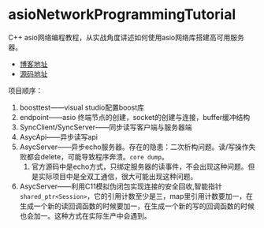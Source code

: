 # asioNetworkProgrammingTutorial

C++ asio网络编程教程，从实战角度讲述如何使用asio网络库搭建高可用服务器。 

- [博客地址](https://llfc.club/)
- [源码地址](https://gitee.com/secondtonone1/boostasio-learn)

项目顺序：
1. boosttest——visual studio配置boost库
2. endpoint——asio 终端节点的创建，socket的创建与连接，buffer缓冲结构
3. SyncClient/SyncServer——同步读写客户端与服务器端
4. AsycApi——异步读写api
5. AsycServer——异步echo服务器。存在的隐患：二次析构问题。读/写操作失败都会delete，可能导致程序奔溃。`core dump`。
   1. 官方源码中是echo方式，只绑定服务器的读事件，不会出现这种问题。但是实际项目中是全双工通信，很大可能出现这种问题。
6. AsycServer——利用C11模拟伪闭包实现连接的安全回收,智能指针`shared_ptr<Session>`，它的引用计数至少是三，map里引用计数要加一，在生成一个新的读回调函数的时候要加一，在生成一个新的写的回调函数的时候也会加一。这种方式在实际生产中会遇到。
